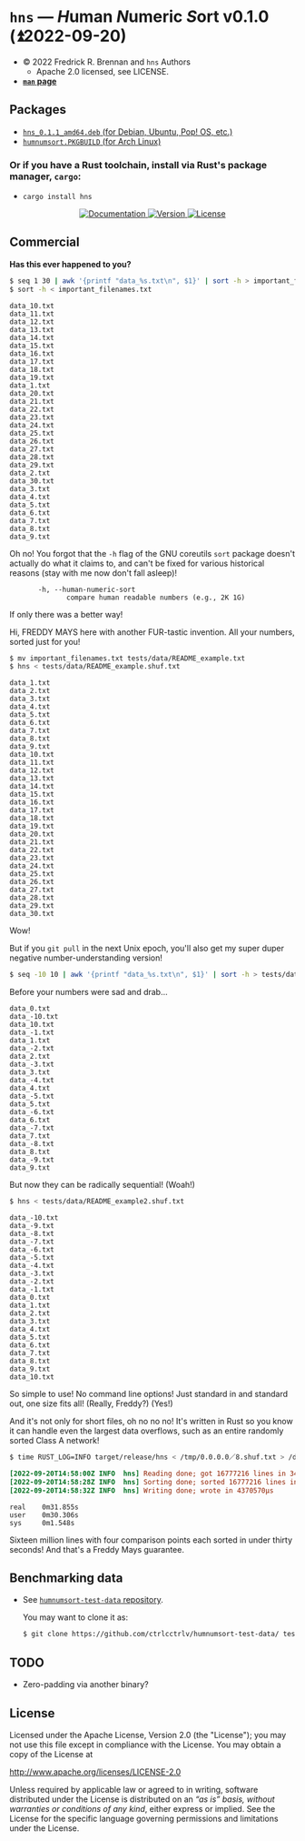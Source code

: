 # `hns` — *H*uman *N*umeric *S*ort v0.1.0 (⏫︎2022-09-20)

* © 2022 Fredrick R. Brennan and `hns` Authors
    * Apache 2.0 licensed, see LICENSE.  
* [**`man` page**](http://copypaste.wtf/humnumsort/doc/hns.1.html)

## Packages

* [`hns_0.1.1_amd64.deb` (for Debian, Ubuntu, Pop! OS, etc.)](https://github.com/ctrlcctrlv/humnumsort/releases/download/v0.1.1/hns_0.1.1_amd64.deb)
* [`humnumsort.PKGBUILD` (for Arch Linux)](dist/aur/PKGBUILD)

### Or if you have a Rust toolchain, install via Rust's package manager, `cargo`:

* `cargo install hns`

<div align="center">
  <a href="https://docs.rs/humnum">
    <img src="https://docs.rs/humnum/badge.svg" alt="Documentation">
  </a>
  <a href="https://crates.io/crates/hns">
    <img src="https://img.shields.io/crates/v/hns.svg" alt="Version">
  </a>
  <a href="https://github.com/ctrlcctrlv/humnumsort/blob/main/LICENSE">
    <img src="https://img.shields.io/crates/l/hns.svg" alt="License">
  </a>
</div>

## Commercial

**Has this ever happened to you?**

```bash
$ seq 1 30 | awk '{printf "data_%s.txt\n", $1}' | sort -h > important_filenames.txt
$ sort -h < important_filenames.txt
```

```
data_10.txt
data_11.txt
data_12.txt
data_13.txt
data_14.txt
data_15.txt
data_16.txt
data_17.txt
data_18.txt
data_19.txt
data_1.txt
data_20.txt
data_21.txt
data_22.txt
data_23.txt
data_24.txt
data_25.txt
data_26.txt
data_27.txt
data_28.txt
data_29.txt
data_2.txt
data_30.txt
data_3.txt
data_4.txt
data_5.txt
data_6.txt
data_7.txt
data_8.txt
data_9.txt
```

Oh no! You forgot that the `-h` flag of the GNU coreutils `sort` package doesn't actually do what it claims to, and can't be fixed for various historical reasons (stay with me now don't fall asleep)!

```
       -h, --human-numeric-sort
              compare human readable numbers (e.g., 2K 1G)
```

If only there was a better way!

Hi, FREDDY MAYS here with another FUR-tastic invention. All your numbers, sorted just for you!

```bash
$ mv important_filenames.txt tests/data/README_example.txt
$ hns < tests/data/README_example.shuf.txt
```
```
data_1.txt
data_2.txt
data_3.txt
data_4.txt
data_5.txt
data_6.txt
data_7.txt
data_8.txt
data_9.txt
data_10.txt
data_11.txt
data_12.txt
data_13.txt
data_14.txt
data_15.txt
data_16.txt
data_17.txt
data_18.txt
data_19.txt
data_20.txt
data_21.txt
data_22.txt
data_23.txt
data_24.txt
data_25.txt
data_26.txt
data_27.txt
data_28.txt
data_29.txt
data_30.txt
```

Wow!

But if you `git pull` in the next Unix epoch, you'll also get my super duper negative number-understanding version!

```bash
$ seq -10 10 | awk '{printf "data_%s.txt\n", $1}' | sort -h > tests/data/README_example2.shuf.txt
```

Before your numbers were sad and drab…

```
data_0.txt
data_-10.txt
data_10.txt
data_-1.txt
data_1.txt
data_-2.txt
data_2.txt
data_-3.txt
data_3.txt
data_-4.txt
data_4.txt
data_-5.txt
data_5.txt
data_-6.txt
data_6.txt
data_-7.txt
data_7.txt
data_-8.txt
data_8.txt
data_-9.txt
data_9.txt
```

But now they can be radically sequential! (Woah!)

```bash
$ hns < tests/data/README_example2.shuf.txt
```
```
data_-10.txt
data_-9.txt
data_-8.txt
data_-7.txt
data_-6.txt
data_-5.txt
data_-4.txt
data_-3.txt
data_-2.txt
data_-1.txt
data_0.txt
data_1.txt
data_2.txt
data_3.txt
data_4.txt
data_5.txt
data_6.txt
data_7.txt
data_8.txt
data_9.txt
data_10.txt
```

So simple to use! No command line options! Just standard in and standard out, one size fits all! (Really, Freddy?) (Yes!)

And it's not only for short files, oh no no no! It's written in Rust so you know it can handle even the largest data overflows, such as an entire randomly sorted Class A network!

```bash
$ time RUST_LOG=INFO target/release/hns < /tmp/0.0.0.0／8.shuf.txt > /dev/null
```
```ini
[2022-09-20T14:58:00Z INFO  hns] Reading done; got 16777216 lines in 348513µs
[2022-09-20T14:58:28Z INFO  hns] Sorting done; sorted 16777216 lines in 27122184µs
[2022-09-20T14:58:32Z INFO  hns] Writing done; wrote in 4370570µs
```
```
real    0m31.855s
user    0m30.306s
sys     0m1.548s
```

Sixteen million lines with four comparison points each sorted in under thirty seconds! And that's a Freddy Mays guarantee.

## Benchmarking data

* See [`humnumsort-test-data` repository](https://github.com/ctrlcctrlv/humnumsort-test-data/).

    You may want to clone it as:

    ```bash
    $ git clone https://github.com/ctrlcctrlv/humnumsort-test-data/ tests/data/expensive
    ```

## TODO

* Zero-padding via another binary?

## License

Licensed under the Apache License, Version 2.0 (the "License");
you may not use this file except in compliance with the License.
You may obtain a copy of the License at

   <http://www.apache.org/licenses/LICENSE-2.0>

Unless required by applicable law or agreed to in writing, software
distributed under the License is distributed on an _“as is” basis,
without warranties or conditions of any kind_, either express or implied.
See the License for the specific language governing permissions and
limitations under the License.
